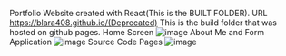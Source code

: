 Portfolio Website created with React(This is the BUILT FOLDER). URL https://blara408.github.io/(Deprecated)
This is the build folder that was hosted on github pages.
Home Screen
![image](https://github.com/BLara408/Blara408.github.io/assets/24239807/a839ed47-1a2f-4625-9916-7e0bd7a11c9d)
About Me and Form Application
![image](https://github.com/BLara408/Blara408.github.io/assets/24239807/a8062002-d743-4237-89dd-11c370090b08)
Source Code Pages
![image](https://github.com/BLara408/Blara408.github.io/assets/24239807/91e4eea9-425a-47e7-9420-fad1a0d4e8ed)

